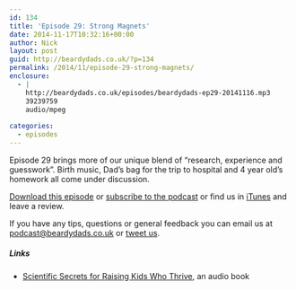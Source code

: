```yaml
---
id: 134
title: 'Episode 29: Strong Magnets'
date: 2014-11-17T10:32:16+00:00
author: Nick
layout: post
guid: http://beardydads.co.uk/?p=134
permalink: /2014/11/episode-29-strong-magnets/
enclosure:
  - |
    http://beardydads.co.uk/episodes/beardydads-ep29-20141116.mp3
    39239759
    audio/mpeg
    
categories:
  - episodes
---
```

Episode 29 brings more of our unique blend of &#8220;research, experience and guesswork&#8221;. Birth music, Dad&#8217;s bag for the trip to hospital and 4 year old&#8217;s homework all come under discussion.

[Download this episode](http://beardydads.co.uk/episodes/beardydads-ep29-20141116.mp3) or [subscribe to the podcast](http://feeds.feedburner.com/BeardyDads) or find us in [iTunes](https://itunes.apple.com/gb/podcast/beardy-dads/id798785734) and leave a review.

If you have any tips, questions or general feedback you can email us at <podcast@beardydads.co.uk> or [tweet us](http://twitter.com/beardydads).

##### Links

  * [Scientific Secrets for Raising Kids Who Thrive](http://www.audible.co.uk/pd/Health-Personal-Development/Scientific-Secrets-for-Raising-Kids-Who-Thrive-Audiobook/B00IB12F0S), an audio book